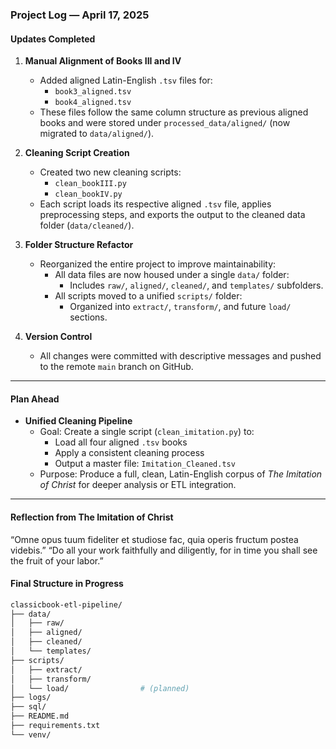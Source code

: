 ### Project Log — April 17, 2025

#### Updates Completed

1. **Manual Alignment of Books III and IV**
   - Added aligned Latin-English `.tsv` files for:
     - `book3_aligned.tsv`
     - `book4_aligned.tsv`
   - These files follow the same column structure as previous aligned books and were stored under `processed_data/aligned/` (now migrated to `data/aligned/`).

2. **Cleaning Script Creation**
   - Created two new cleaning scripts:
     - `clean_bookIII.py`
     - `clean_bookIV.py`
   - Each script loads its respective aligned `.tsv` file, applies preprocessing steps, and exports the output to the cleaned data folder (`data/cleaned/`).

3. **Folder Structure Refactor**
   - Reorganized the entire project to improve maintainability:
     - All data files are now housed under a single `data/` folder:
       - Includes `raw/`, `aligned/`, `cleaned/`, and `templates/` subfolders.
     - All scripts moved to a unified `scripts/` folder:
       - Organized into `extract/`, `transform/`, and future `load/` sections.

4. **Version Control**
   - All changes were committed with descriptive messages and pushed to the remote `main` branch on GitHub.

---

#### Plan Ahead

- **Unified Cleaning Pipeline**
  - Goal: Create a single script (`clean_imitation.py`) to:
    - Load all four aligned `.tsv` books
    - Apply a consistent cleaning process
    - Output a master file: `Imitation_Cleaned.tsv`
  - Purpose: Produce a full, clean, Latin-English corpus of *The Imitation of Christ* for deeper analysis or ETL integration.

---
#### Reflection from The Imitation of Christ

“Omne opus tuum fideliter et studiose fac, quia operis fructum postea videbis.”
“Do all your work faithfully and diligently, for in time you shall see the fruit of your labor.”

#### Final Structure in Progress

```bash
classicbook-etl-pipeline/
├── data/
│   ├── raw/
│   ├── aligned/
│   ├── cleaned/
│   └── templates/
├── scripts/
│   ├── extract/
│   ├── transform/
│   └── load/                # (planned)
├── logs/
├── sql/
├── README.md
├── requirements.txt
└── venv/

